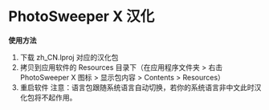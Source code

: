 # PhotoSweeper X 汉化
**使用方法**
1. 下载 zh_CN.lproj 对应的汉化包
2. 拷贝到应用软件的 Resources 目录下（在应用程序文件夹 > 右击 PhotoSweeper X 图标 > 显示包内容 > Contents > Resources）
3. 重启软件
注意：语言包跟随系统语言自动切换，若你的系统语言非中文此时汉化包将不起作用。
